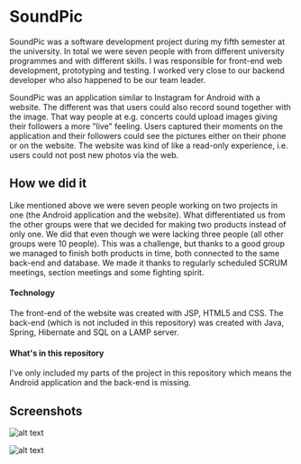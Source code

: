 # SoundPic
SoundPic was a software development project during my fifth semester at the university. In total we were seven people with from different university programmes and with different skills. I was responsible for front-end web development, prototyping and testing. I worked very close to our backend developer who also happened to be our team leader.

SoundPic was an application similar to Instagram for Android with a website. The different was that users could also record sound together with the image. That way people at e.g. concerts could upload images giving their followers a more "live" feeling. Users captured their moments on the application and their followers could see the pictures either on their phone or on the website. The website was kind of like a read-only experience, i.e. users could not post new photos via the web.

## How we did it
Like mentioned above we were seven people working on two projects in one (the Android application and the website). What differentiated us from the other groups were that we decided for making two products instead of only one. We did that even though we were lacking three people (all other groups were 10 people). This was a challenge, but thanks to a good group we managed to finish both products in time, both connected to the same back-end and database. We made it thanks to regularly scheduled SCRUM meetings, section meetings and some fighting spirit.
#### Technology
The front-end of the website was created with JSP, HTML5 and CSS. The back-end (which is not included in this repository) was created with Java, Spring, Hibernate and SQL on a LAMP server.

#### What's in this repository
I've only included my parts of the project in this repository which means the Android application and the back-end is missing.

## Screenshots
![alt text](https://raw.githubusercontent.com/teodorostlund/soundpic/master/screenshots/login.png "Log in screen")

![alt text](https://raw.githubusercontent.com/teodorostlund/soundpic/master/screenshots/feed.png "News feed")
